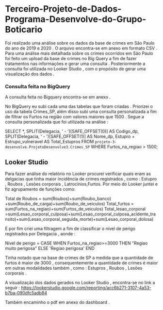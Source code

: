 # Terceiro-Projeto-de-Dados-Programa-Desenvolve-do-Grupo-Boticario

Foi realizado uma análise sobre os  dados da base  de crimes em São Paulo do ano de 2019 e 2020 . O arquivo encontra-se  em anexo em formato CSV . Para uma análise mais detalhada sobre os crimes   ocorridos em São Paulo foi feito um upload da base de crimes no Big Query a fim de fazer tratamentos nas informações e gerar uma consulta . Posteriormente a consulta foi utilizada no Looker Studio , com o propósito de gerar uma visualização dos dados .

### Consulta feita no BigQuery 

A consulta feita no Bigquery encontra-se em anexo . 

No BigQuery eu subi cada uma das tabelas  que foram criadas . Priorizei o uso da tabela Crimes_SP, além disso subi uma consulta personalizada a fim de filtrar os Furtos na região com valores maiores que 1500 . Segue a consulta personalizada  que foi utilizada na análise :

SELECT *,
  SPLIT(Delegacia, ' - ')[SAFE_OFFSET(0)] AS Codigo_dp,
  SPLIT(Delegacia, ' - ')[SAFE_OFFSET(1)] AS Nome_dp,
  Estupro + Estrupo_vulneravel AS Total_Estupros
FROM
  `projeto-3-desenvolve.ProjetoDesenvolve3.Crimes_SP`
WHERE
   Furtos_na_regiao > 1500;

## Looker Studio

Para fazer análise do relatório no Looker  procurei verificar quais eram as delgacias que tinha maior incidência de crimes registrados , como : Estupro , Roubos , Lesões corporais , Latrocínios,Furtos. Por meio do Looker juntei e fiz agrupamento de funções como:

Total de Roubos = sum(Roubos)+sum(Roubo_banco) +sum(Roubo_de_carga)+sum(Roubo_de_veiculos)
Total_furtos = sum(Furtos_na_regiao)+sum(Furtos_de_veiculos)
Total_lesao_corporal =sum(Lesao_corporal_culposa)+sum(Lesao_corporal_culposa_acidente_transito)+sum(Lesao_corporal_seguida_morte)+sum(Lesao_corporal_dolosa)

E por fim criei uma filtragem a fim de classificar o nível de perigo registrados por Delegacia , aonde :

Nível de perigo =  CASE
 WHEN Furtos_na_regiao>=3000  THEN "Regiao muito perigosa"
 ELSE 'Regiao perigosa'
END

Tinha notado que na base de crimes de SP a medida que a quantidade de furtos é maior de 3000 , consequentemente a quantidade de crimes é maior em outras modalidades também , como : Estupros , Roubos , Lesões corporais .

A visualização dos dados gerados no Looker Studio , encontra-se no link a seguir : https://lookerstudio.google.com/reporting/acc6b271-3107-4a53-b7ba-090dfc5adb84

Também encaminho o pdf em anexo do dashboard .

